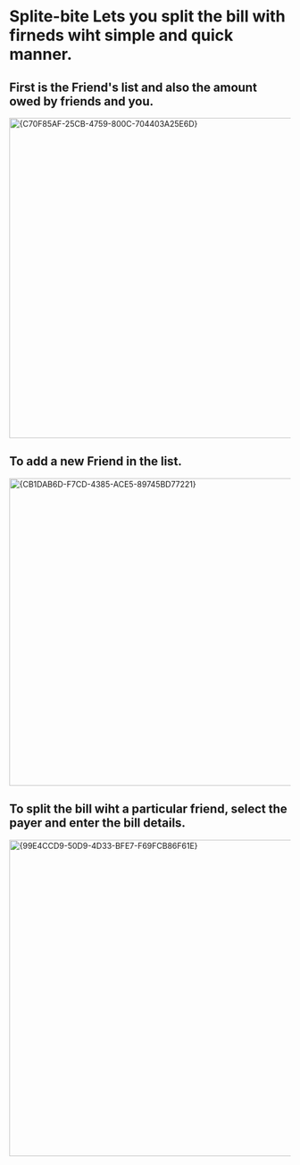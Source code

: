 

# Splite-bite Lets you split the bill with firneds wiht simple and quick manner.

## First is the Friend's list and also the amount owed by friends and you.
<img width="574" alt="{C70F85AF-25CB-4759-800C-704403A25E6D}" src="https://github.com/user-attachments/assets/249e00e3-a653-4735-acf3-cc95d33a9ed0" />

## To add a new Friend in the list.
<img width="551" alt="{CB1DAB6D-F7CD-4385-ACE5-89745BD77221}" src="https://github.com/user-attachments/assets/9680978e-81cb-40c9-b1f6-1a1e6670a0d9" />


## To split the bill wiht a particular friend, select the payer and enter the bill details.
<img width="567" alt="{99E4CCD9-50D9-4D33-BFE7-F69FCB86F61E}" src="https://github.com/user-attachments/assets/30d1751a-ee7d-457f-9e02-ab79b83803fa" />


